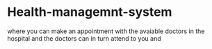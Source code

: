 # Health-managemnt-system
where you can make an appointment with the avaiable doctors in the hospital and the doctors can in turn attend to you and 









 
